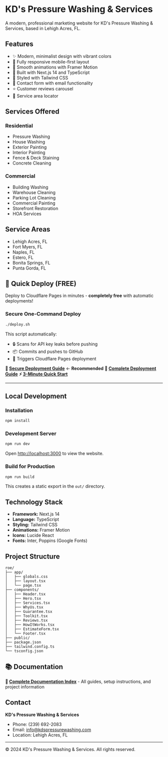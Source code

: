 # KD's Pressure Washing & Services

A modern, professional marketing website for KD's Pressure Washing & Services, based in Lehigh Acres, FL.

## Features

- ✨ Modern, minimalist design with vibrant colors
- 📱 Fully responsive mobile-first layout
- 🎨 Smooth animations with Framer Motion
- 🚀 Built with Next.js 14 and TypeScript
- 💅 Styled with Tailwind CSS
- 📧 Contact form with email functionality
- ⭐ Customer reviews carousel
- 🎯 Service area locator

## Services Offered

### Residential
- Pressure Washing
- House Washing
- Exterior Painting
- Interior Painting
- Fence & Deck Staining
- Concrete Cleaning

### Commercial
- Building Washing
- Warehouse Cleaning
- Parking Lot Cleaning
- Commercial Painting
- Storefront Restoration
- HOA Services

## Service Areas

- Lehigh Acres, FL
- Fort Myers, FL
- Naples, FL
- Estero, FL
- Bonita Springs, FL
- Punta Gorda, FL

## 🚀 Quick Deploy (FREE)

Deploy to Cloudflare Pages in minutes - **completely free** with automatic deployments!

### Secure One-Command Deploy

```bash
./deploy.sh
```

This script automatically:
- 🔒 Scans for API key leaks before pushing
- 📦 Commits and pushes to GitHub
- 🚀 Triggers Cloudflare Pages deployment

**📖 [Secure Deployment Guide](docs/deployment/SECURE_DEPLOYMENT.md)** ← **Recommended**
**📖 [Complete Deployment Guide](docs/deployment/CLOUDFLARE_DEPLOYMENT.md)**
**⚡ [3-Minute Quick Start](docs/setup/QUICK_START.md)**

---

## Local Development

### Installation

```bash
npm install
```

### Development Server

```bash
npm run dev
```

Open [http://localhost:3000](http://localhost:3000) to view the website.

### Build for Production

```bash
npm run build
```

This creates a static export in the `out/` directory.

## Technology Stack

- **Framework:** Next.js 14
- **Language:** TypeScript
- **Styling:** Tailwind CSS
- **Animations:** Framer Motion
- **Icons:** Lucide React
- **Fonts:** Inter, Poppins (Google Fonts)

## Project Structure

```
roe/
├── app/
│   ├── globals.css
│   ├── layout.tsx
│   └── page.tsx
├── components/
│   ├── Header.tsx
│   ├── Hero.tsx
│   ├── Services.tsx
│   ├── WhyUs.tsx
│   ├── Guarantee.tsx
│   ├── Toolkit.tsx
│   ├── Reviews.tsx
│   ├── HowItWorks.tsx
│   ├── EstimateForm.tsx
│   └── Footer.tsx
├── public/
├── package.json
├── tailwind.config.ts
└── tsconfig.json
```

## 📚 Documentation

**📖 [Complete Documentation Index](docs/DOCS_INDEX.md)** - All guides, setup instructions, and project information

## Contact

**KD's Pressure Washing & Services**
- Phone: (239) 692-2083
- Email: info@kdspressurewashing.com
- Location: Lehigh Acres, FL

---

© 2024 KD's Pressure Washing & Services. All rights reserved.

